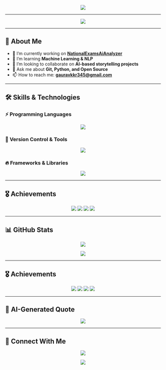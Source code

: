 

<p align="center">
  <img src="https://readme-typing-svg.herokuapp.com?color=F75C7E&center=true&vCenter=true&width=500&lines=AI+%7C+ML+Enthusiast;Open+Source+Contributor;Building+Storytelling+AI" />
</p>

---

<p align="center">
  <img src="https://capsule-render.vercel.app/api?type=waving&color=gradient&height=200&section=header&text=Hello i'M Gaurav%20to%20My%20Profile!&fontSize=30&fontAlignY=40" />
</p>

---

## 🚀 About Me  
- 🔭 I’m currently working on **[NationalExamsAiAnalyzer](https://github.com/AlphaGaurav13/NationalExamsAiAnalyzer.git)**  
- 🌱 I’m learning **Machine Learning & NLP**  
- 👯 I’m looking to collaborate on **AI-based storytelling projects**  
- 💬 Ask me about **Git, Python, and Open Source**  
- 📫 How to reach me: **gauravkkr345@gmail.com**  

---

## 🛠️ Skills & Technologies  

### ⚡ **Programming Languages**
<p align="center">
  <img src="https://skillicons.dev/icons?i=python,cpp,c,java,php,js" />
</p>

### 📂 **Version Control & Tools**
<p align="center">
  <img src="https://skillicons.dev/icons?i=git,github,vscode,linux" />
</p>

### 🔥 **Frameworks & Libraries**
<p align="center">
  <img src="https://skillicons.dev/icons?i=tensorflow,pytorch" />
</p>

---

## 🎖️ Achievements  
<p align="center">
  <img src="https://img.shields.io/badge/Open%20Source%20Contributor-%F0%9F%92%BB-blue" />
  <img src="https://img.shields.io/badge/Machine%20Learning%20Enthusiast-%F0%9F%A4%96-orange" />
  <img src="https://img.shields.io/badge/GitHub%20Power%20User-%E2%9C%94%EF%B8%8F-green" />
  <img src="https://img.shields.io/badge/AI%20Storytelling%20Creator-%F0%9F%93%96-purple" />
</p>


---

## 📊 GitHub Stats  
<p align="center">
  <img src="https://github-readme-stats.vercel.app/api?username=AlphaGaurav13&show_icons=true&theme=radical" />
</p>

<p align="center">
  <img src="https://github-readme-streak-stats.herokuapp.com/?user=AlphaGaurav13&theme=radical" />
</p>

---

## 🎖️ Achievements  
<p align="center">
  <img src="https://img.shields.io/badge/Open%20Source%20Contributor-%F0%9F%92%BB-blue" />
  <img src="https://img.shields.io/badge/Machine%20Learning%20Enthusiast-%F0%9F%A4%96-orange" />
  <img src="https://img.shields.io/badge/GitHub%20Power%20User-%E2%9C%94%EF%B8%8F-green" />
  <img src="https://img.shields.io/badge/AI%20Storytelling%20Creator-%F0%9F%93%96-purple" />
</p>


---

## 🤖 AI-Generated Quote  
<p align="center">
  <img src="https://quotes-github-readme.vercel.app/api?type=horizontal&theme=radical" />
</p>

---

## 🎯 Connect With Me  
<p align="center">
  <a href="mailto:gauravkkr345@gmail.com">
    <img src="https://img.shields.io/badge/Gmail-D14836?style=for-the-badge&logo=gmail&logoColor=white" />
  </a>
</p>

<p align="center">
  <img src="https://komarev.com/ghpvc/?username=AlphaGaurav13&label=Profile%20Views&color=0e75b6&style=flat" />
</p>
